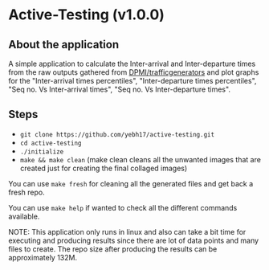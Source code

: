 # Active-Testing (v1.0.0)

## About the application

A simple application to calculate the Inter-arrival and Inter-departure times from the raw outputs gathered from [DPMI/trafficgenerators](https://github.com/DPMI/trafficgenerators) and plot graphs for the "Inter-arrival times percentiles", "Inter-departure times percentiles", "Seq no. Vs Inter-arrival times", "Seq no. Vs Inter-departure times".

## Steps

- `git clone https://github.com/yebh17/active-testing.git`
- `cd active-testing`
- `./initialize`
- `make && make clean` (make clean cleans all the unwanted images that are created just for creating the final collaged images)

You can use `make fresh` for cleaning all the generated files and get back a fresh repo.

You can use `make help` if wanted to check all the different commands available.

NOTE: This application only runs in linux and also can take a bit time for executing and producing results since there are lot of data points and many files to create. The repo size after producing the results can be approximately 132M.